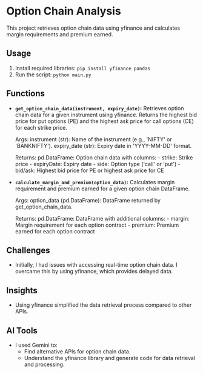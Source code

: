 # Option Chain Analysis

This project retrieves option chain data using yfinance and calculates margin requirements and premium earned.

## Usage
1. Install required libraries: `pip install yfinance pandas`
2. Run the script: `python main.py`

## Functions
* **`get_option_chain_data(instrument, expiry_date)`:**  Retrieves option chain data for a given instrument using yfinance.
  Returns the highest bid price for put options (PE) and the 
  highest ask price for call options (CE) for each strike price.

  Args:
    instrument (str): Name of the instrument (e.g., 'NIFTY' or 'BANKNIFTY').
    expiry_date (str): Expiry date in 'YYYY-MM-DD' format.

  Returns:
    pd.DataFrame: Option chain data with columns:
      - strike: Strike price
      - expiryDate: Expiry date
      - side: Option type ('call' or 'put')
      - bid/ask: Highest bid price for PE or highest ask price for CE

* **`calculate_margin_and_premium(option_data)`:** Calculates margin requirement and premium earned for a given option chain DataFrame.

  Args:
    option_data (pd.DataFrame): DataFrame returned by get_option_chain_data.

  Returns:
    pd.DataFrame: DataFrame with additional columns:
      - margin: Margin requirement for each option contract
      - premium: Premium earned for each option contract


## Challenges
* Initially, I had issues with accessing real-time option chain data. I overcame this by using yfinance, which provides delayed data.

## Insights
* Using yfinance simplified the data retrieval process compared to other APIs.

## AI Tools
* I used Gemini to:
    * Find alternative APIs for option chain data.
    * Understand the yfinance library and generate code for data retrieval and processing.
